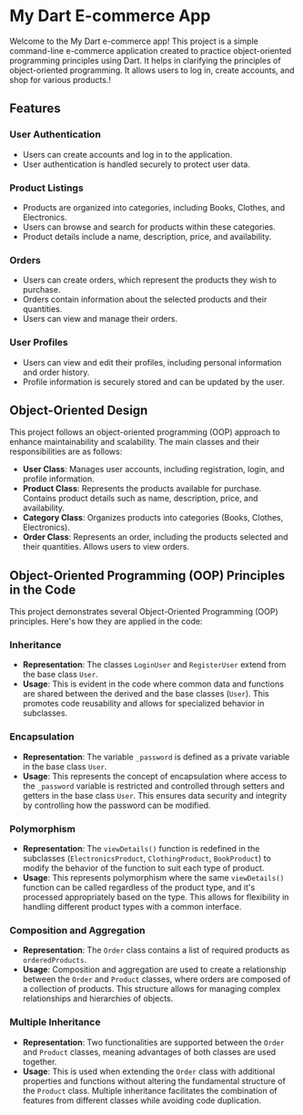 # My Dart E-commerce App

Welcome to the My Dart e-commerce app! This project is a simple command-line e-commerce application created to practice object-oriented programming principles using Dart. It helps in clarifying the principles of object-oriented programming. It allows users to log in, create accounts, and shop for various products.!

## Features

### User Authentication
- Users can create accounts and log in to the application.
- User authentication is handled securely to protect user data.

### Product Listings
- Products are organized into categories, including Books, Clothes, and Electronics.
- Users can browse and search for products within these categories.
- Product details include a name, description, price, and availability.

### Orders
- Users can create orders, which represent the products they wish to purchase.
- Orders contain information about the selected products and their quantities.
- Users can view and manage their orders.

### User Profiles
- Users can view and edit their profiles, including personal information and order history.
- Profile information is securely stored and can be updated by the user.

## Object-Oriented Design

This project follows an object-oriented programming (OOP) approach to enhance maintainability and scalability. The main classes and their responsibilities are as follows:

- **User Class**: Manages user accounts, including registration, login, and profile information.
- **Product Class**: Represents the products available for purchase. Contains product details such as name, description, price, and availability.
- **Category Class**: Organizes products into categories (Books, Clothes, Electronics).
- **Order Class**: Represents an order, including the products selected and their quantities. Allows users to view orders.
 

## Object-Oriented Programming (OOP) Principles in the Code

This project demonstrates several Object-Oriented Programming (OOP) principles. Here's how they are applied in the code:

### Inheritance

- **Representation**: The classes `LoginUser` and `RegisterUser` extend from the base class `User`.
- **Usage**: This is evident in the code where common data and functions are shared between the derived and the base classes (`User`). This promotes code reusability and allows for specialized behavior in subclasses.

### Encapsulation

- **Representation**: The variable `_password` is defined as a private variable in the base class `User`.
- **Usage**: This represents the concept of encapsulation where access to the `_password` variable is restricted and controlled through setters and getters in the base class `User`. This ensures data security and integrity by controlling how the password can be modified.

### Polymorphism

- **Representation**: The `viewDetails()` function is redefined in the subclasses (`ElectronicsProduct`, `ClothingProduct`, `BookProduct`) to modify the behavior of the function to suit each type of product.
- **Usage**: This represents polymorphism where the same `viewDetails()` function can be called regardless of the product type, and it's processed appropriately based on the type. This allows for flexibility in handling different product types with a common interface.

### Composition and Aggregation

- **Representation**: The `Order` class contains a list of required products as `orderedProducts`.
- **Usage**: Composition and aggregation are used to create a relationship between the `Order` and `Product` classes, where orders are composed of a collection of products. This structure allows for managing complex relationships and hierarchies of objects.

### Multiple Inheritance

- **Representation**: Two functionalities are supported between the `Order` and `Product` classes, meaning advantages of both classes are used together.
- **Usage**: This is used when extending the `Order` class with additional properties and functions without altering the fundamental structure of the `Product` class. Multiple inheritance facilitates the combination of features from different classes while avoiding code duplication.

 

 

 

 

 
